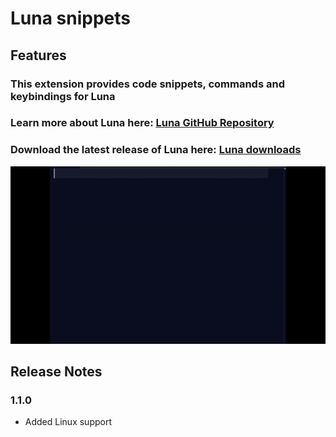 # Luna snippets

## Features

### This extension provides code snippets, commands and keybindings for Luna

### Learn more about Luna here: [Luna GitHub Repository](https://github.com/XyronLabs/Luna)

### Download the latest release of Luna here: [Luna downloads](https://github.com/XyronLabs/Luna/releases)

![Luna app template](https://raw.githubusercontent.com/XyronLabs/xyronlabs.github.io/master/img/Luna/vscode_luna_snippet.gif)

## Release Notes

### 1.1.0

- Added Linux support